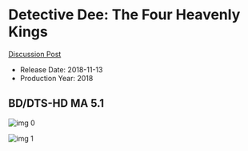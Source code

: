 # Detective Dee: The Four Heavenly Kings

[Discussion Post](https://www.avsforum.com/threads/bass-eq-for-filtered-movies.2995212/post-57104122)

* Release Date: 2018-11-13
* Production Year: 2018

## BD/DTS-HD MA 5.1

![img 0](https://i.imgur.com/YmYh6FT.jpg)

![img 1](https://i.imgur.com/v6nnXgq.jpg)

